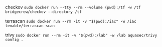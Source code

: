 checkov 
`sudo docker run --tty --rm --volume (pwd):/tf -w /tf bridgecrew/checkov --directory /tf` 

terrascan 
`sudo docker run --rm -it -v "$(pwd):/iac" -w /iac tenable/terrascan scan`      

trivy 
`sudo docker run --rm -it -v "$(pwd):/lab" -w /lab aquasec/trivy config .` 

